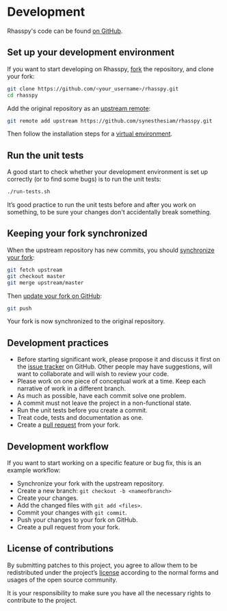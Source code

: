 # Development

Rhasspy's code can be found [on GitHub](https://github.com/synesthesiam/rhasspy).

## Set up your development environment

If you want to start developing on Rhasspy, [fork](https://help.github.com/en/github/getting-started-with-github/fork-a-repo) the repository, and clone your fork:

```bash
git clone https://github.com/<your_username>/rhasspy.git
cd rhasspy
```

Add the original repository as an [upstream remote](https://help.github.com/en/github/collaborating-with-issues-and-pull-requests/configuring-a-remote-for-a-fork):

```bash
git remote add upstream https://github.com/synesthesiam/rhasspy.git
```

Then follow the installation steps for a [virtual environment](installation.md#virtual-environment).

## Run the unit tests

A good start to check whether your development environment is set up correctly (or to find some bugs) is to run the unit tests:

```bash
./run-tests.sh
```

It’s good practice to run the unit tests before and after you work on something, to be sure your changes don't accidentally break something.

## Keeping your fork synchronized

When the upstream repository has new commits, you should [synchronize your fork](https://help.github.com/en/github/collaborating-with-issues-and-pull-requests/syncing-a-fork):

```bash
git fetch upstream
git checkout master
git merge upstream/master
```

Then [update your fork on GitHub](https://help.github.com/en/github/using-git/pushing-commits-to-a-remote-repository):

```bash
git push
```

Your fork is now synchronized to the original repository.

## Development practices

* Before starting significant work, please propose it and discuss it first on the [issue tracker](https://github.com/synesthesiam/rhasspy/issues) on GitHub. Other people may have suggestions, will want to collaborate and will wish to review your code.
* Please work on one piece of conceptual work at a time. Keep each narrative of work in a different branch.
* As much as possible, have each commit solve one problem.
* A commit must not leave the project in a non-functional state.
* Run the unit tests before you create a commit.
* Treat code, tests and documentation as one.
* Create a [pull request](https://help.github.com/en/github/collaborating-with-issues-and-pull-requests/creating-a-pull-request-from-a-fork) from your fork.

## Development workflow

If you want to start working on a specific feature or bug fix, this is an example workflow:

* Synchronize your fork with the upstream repository.
* Create a new branch: `git checkout -b <nameofbranch>`
* Create your changes.
* Add the changed files with `git add <files>`.
* Commit your changes with `git commit`.
* Push your changes to your fork on GitHub.
* Create a pull request from your fork.

## License of contributions

By submitting patches to this project, you agree to allow them to be redistributed under the project’s [license](license.md) according to the normal forms and usages of the open source community.

It is your responsibility to make sure you have all the necessary rights to contribute to the project.
